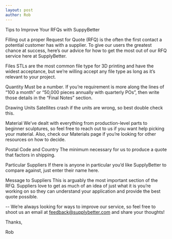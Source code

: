 ```yaml
--- 
layout: post
author: Rob
---
```


Tips to Improve Your RFQs with SuppyBetter 

Filling out a proper Request for Quote (RFQ) is the often the first contact a potential customer has with a supplier. To give our users the greatest chance at success, here’s our advice for how to get the most out of our RFQ service here at SupplyBetter. 

Files
STLs are the most common file type for 3D printing and have the widest acceptance, but we’re willing accept any file type as long as it’s relevant to your project. 

Quantity
Must be a number. If you’re requirement is more along the lines of “100 a month” or “50,000 pieces annually with quarterly POs”, then write those details in the “Final Notes” section.

Drawing Units
Satellites crash if the units are wrong, so best double check this. 

Material
We’ve dealt with everything from production-level parts to beginner sculptures, so feel free to reach out to us if you want help picking your material. Also, check our Materials page if you’re looking for other resources on how to decide. 

Postal Code and Country
The minimum necessary for us to produce a quote that factors in shipping. 

Particular Suppliers
If there is anyone in particular you’d like SupplyBetter to compare against, just enter their name here. 

Message to Suppliers
This is arguably the most important section of the RFQ. Suppliers love to get as much of an idea of just what it is you’re working on so they can understand your application and provide the best quote possible. 

--
We’re always looking for ways to improve our service, so feel free to shoot us an email at feedback@supplybetter.com and share your thoughts!

Thanks,

Rob

